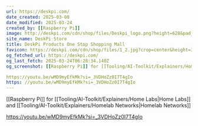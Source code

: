 ```yaml
---
url: https://deskpi.com/
date_created: 2025-03-08
date_modified: 2025-03-24
created_by: [[Raspberry Pi]]
image: http://deskpi.com/cdn/shop/files/Deskpi_logo.png?height=628&pad_color=ffffff&v=1732079613&width=1200
site_name: DeskPi Store
title: DeskPi Products One Stop Shopping Mall
favicon: https://deskpi.com/cdn/shop/files/1_2.jpg?crop=center&height=32&v=1733901884&width=32
og_fetched_url: https://deskpi.com/
og_last_fetch: 2025-03-24T06:28:34.140Z
og_screenshot: [[Raspberry Pi]] for [[Tooling/AI-Toolkit/Explainers/Home Labs|Home Labs]] and [[Tooling/AI-Toolkit/Explainers/Homelab Networks|Homelab Networks]]

https://youtu.be/wMD9myEfkMk?si=_3VDHoZz0I7T4gIo
https: //youtu.be/wMD9myEfkMk?si=_3VDHoZz0I7T4gIo
---
```

[[Raspberry Pi]] for [[Tooling/AI-Toolkit/Explainers/Home Labs|Home Labs]] and [[Tooling/AI-Toolkit/Explainers/Homelab Networks|Homelab Networks]]

https://youtu.be/wMD9myEfkMk?si=_3VDHoZz0I7T4gIo